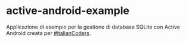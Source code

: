 # active-android-example

Applicazione di esempio per la gestione di database SQLite con Active Android creata per [#italianCoders](https://italiancoders.it/).
